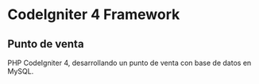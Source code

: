 # CodeIgniter 4 Framework

## Punto de venta

PHP CodeIgniter 4, desarrollando un punto de venta con base de datos en MySQL.